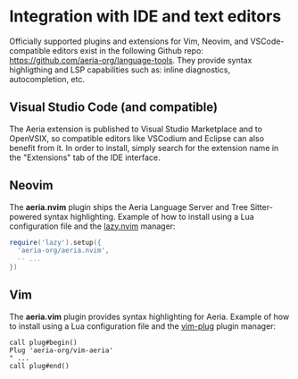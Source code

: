 # Integration with IDE and text editors

Officially supported plugins and extensions for Vim, Neovim, and VSCode-compatible editors exist in the following Github repo: https://github.com/aeria-org/language-tools. They provide syntax highligthing and LSP capabilities such as: inline diagnostics, autocompletion, etc.

## Visual Studio Code (and compatible)

The Aeria extension is published to Visual Studio Marketplace and to OpenVSIX, so compatible editors like VSCodium and Eclipse can also benefit from it. In order to install, simply search for the extension name in the "Extensions" tab of the IDE interface.

## Neovim

The **aeria.nvim** plugin ships the Aeria Language Server and Tree Sitter-powered syntax highlighting. Example of how to install using a Lua configuration file and the [lazy.nvim](https://github.com/folke/lazy.nvim) manager:

```lua
require('lazy').setup({
  'aeria-org/aeria.nvim',
  -- ...
})
```

## Vim

The **aeria.vim** plugin provides syntax highlighting for Aeria. Example of how to install using a Lua configuration file and the [vim-plug](https://github.com/junegunn/vim-plug) plugin manager:

```vim
call plug#begin()
Plug 'aeria-org/vim-aeria'
" ...
call plug#end()
```

